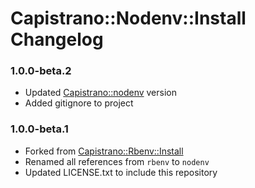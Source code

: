 # Capistrano::Nodenv::Install Changelog

### 1.0.0-beta.2

- Updated [Capistrano::nodenv](https://github.com/platanus/capistrano-nodenv) version
- Added gitignore to project

### 1.0.0-beta.1

- Forked from [Capistrano::Rbenv::Install](https://github.com/capistrano-plugins/capistrano-rbenv-install)
- Renamed all references from `rbenv` to `nodenv`
- Updated LICENSE.txt to include this repository

